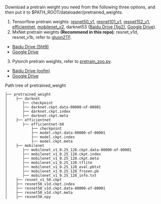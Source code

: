 Download a pretrain weight you need from the following three options, and then put it to $PATH_ROOT/dataloader/pretrained_weights. 
1. Tensorflow pretrain weights: [resnet50_v1](http://download.tensorflow.org/models/resnet_v1_50_2016_08_28.tar.gz), [resnet101_v1](http://download.tensorflow.org/models/resnet_v1_101_2016_08_28.tar.gz), [resnet152_v1](http://download.tensorflow.org/models/resnet_v1_152_2016_08_28.tar.gz), [efficientnet](https://github.com/tensorflow/tpu/tree/master/models/official/efficientnet), [mobilenet_v2](https://storage.googleapis.com/mobilenet_v2/checkpoints/mobilenet_v2_1.0_224.tgz), darknet53 ([Baidu Drive (1jg2)](https://pan.baidu.com/s/1p8V9aaivo9LNxa_OjXjUwA), [Google Drive](https://drive.google.com/drive/folders/1zyg1bvdmLxNRIXOflo_YmJjNJdpHX2lJ?usp=sharing)).      
2. MxNet pretrain weights **(Recommend in this repo)**: resnet_v1d, resnet_v1b, refer to [gluon2TF](./thirdparty/gluon2TF/README.md).    
* [Baidu Drive (5ht9)](https://pan.baidu.com/s/1GpqKg0dOaaWmwshvv1qWGg)          
* [Google Drive](https://drive.google.com/drive/folders/1BM8ffn1WnsRRb5RcuAcyJAHX8NS2M1Gz?usp=sharing)      
3. Pytorch pretrain weights, refer to [pretrain_zoo.py](./dataloader/pretrained_weights/pretrain_zoo.py).
* [Baidu Drive (oofm)](https://pan.baidu.com/s/16nHwlkPsszBvzhMv4h2IwA)          
* [Google Drive](https://drive.google.com/drive/folders/14Bx6TK4LVadTtzNFTQj293cKYk_5IurH?usp=sharing)      

Path tree of pretrained_weight 
```
├── pretrained_weight
│    ├── darknet
│       ├── checkpoint
│       ├── darknet.ckpt.data-00000-of-00001
│       ├── darknet.ckpt.index
│       ├── darknet.ckpt.meta
│    ├── efficientnet
│       ├── efficientnet-b0
│           ├── checkpoint
│           ├── model.ckpt.data-00000-of-00001
│           ├── model.ckpt.index
│           ├── model.ckpt.meta
│    ├── mobilenet
│       ├── mobilenet_v1_0.25_128.ckpt.data-00000-of-00001
│       ├── mobilenet_v1_0.25_128.ckpt.index
│       ├── mobilenet_v1_0.25_128.ckpt.meta
│       ├── mobilenet_v1_0.25_128.tflite
│       ├── mobilenet_v1_0.25_128_eval.pbtxt
│       ├── mobilenet_v1_0.25_128_frozen.pb
│       ├── mobilenet_v1_0.25_128_info.txt
│    ├── resnet_v1_50.ckpt    
│    ├── resnet50_v1d.ckpt.index    
│    ├── resnet50_v1d.ckpt.data-00000-of-00001    
│    ├── resnet50_v1d.ckpt.meta
│    ├── resnet50.npy   
```  

